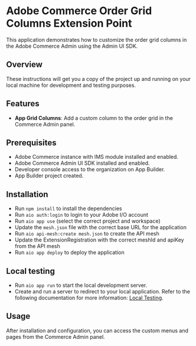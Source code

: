 # Adobe Commerce Order Grid Columns Extension Point

This application demonstrates how to customize the order grid columns in the Adobe Commerce Admin using the Admin UI SDK.

## Overview

These instructions will get you a copy of the project up and running on your local machine for development and testing purposes.

## Features

- **App Grid Columns**: Add a custom column to the order grid in the Commerce Admin panel.

## Prerequisites

- Adobe Commerce instance with IMS module installed and enabled.
- Adobe Commerce Admin UI SDK installed and enabled.
- Developer console access to the organization on App Builder.
- App Builder project created.

## Installation

- Run `npm install` to install the dependencies
- Run `aio auth:login` to login to your Adobe I/O account
- Run `aio app use` (select the correct project and workspace)
- Update the `mesh.json` file with the correct base URL for the application
- Run `aio api-mesh:create mesh.json` to create the API mesh
- Update the ExtensionRegistration with the correct meshId and apiKey from the API mesh
- Run `aio app deploy` to deploy the application

## Local testing

- Run `aio app run` to start the local development server.
- Create and run a server to redirect to your local application. Refer to the following documentation for more information: [Local Testing](https://developer.adobe.com/commerce/extensibility/admin-ui-sdk/configuration/).

## Usage

After installation and configuration, you can access the custom menus and pages from the Commerce Admin panel.
